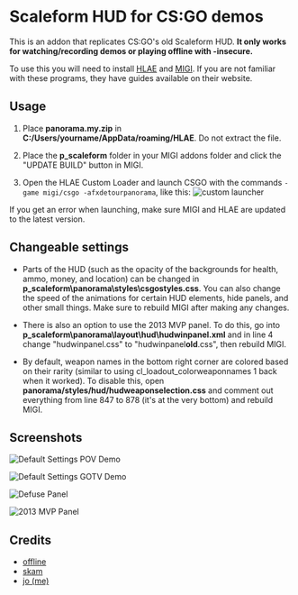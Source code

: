 
# Scaleform HUD for CS:GO demos

This is an addon that replicates CS:GO's old Scaleform HUD. **It only works for watching/recording demos or playing offline with -insecure.**

To use this you will need to install [HLAE](https://www.advancedfx.org/) and [MIGI](https://zoolsmith.github.io/MIGI3/). If you are not familiar with these programs, they have guides available on their website.

## Usage

1. Place **panorama.my.zip** in **C:/Users/yourname/AppData/roaming/HLAE**. Do not extract the file.

2. Place the **p_scaleform** folder in your MIGI addons folder and click the "UPDATE BUILD" button in MIGI.

3. Open the HLAE Custom Loader and launch CSGO with the commands `-game migi/csgo -afxdetourpanorama`, like this:
![custom launcher](https://media.discordapp.net/attachments/893330030770405437/1044823556221050921/hlaelaucnh.png "custom launcher settings")

If you get an error when launching, make sure MIGI and HLAE are updated to the latest version.

## Changeable settings

- Parts of the HUD (such as the opacity of the backgrounds for health, ammo, money, and location) can be changed in **p_scaleform\panorama\styles\csgostyles.css**. You can also change the speed of the animations for certain HUD elements, hide panels, and other small things. Make sure to rebuild MIGI after making any changes.

- There is also an option to use the 2013 MVP panel. To do this, go into **p_scaleform\panorama\layout\hud\hudwinpanel.xml** and in line 4 change "hudwinpanel.css" to "hudwinpanel**old**.css", then rebuild MIGI.

- By default, weapon names in the bottom right corner are colored based on their rarity (similar to using cl_loadout_colorweaponnames 1 back when it worked). To disable this, open **panorama/styles/hud/hudweaponselection.css** and comment out everything from line 847 to 878 (it's at the very bottom) and rebuild MIGI.

## Screenshots

![Default Settings POV Demo](https://media.discordapp.net/attachments/974395055064379402/1044818925571022848/video.00_00_02_01.Still003.png?width=1201&height=676 "POV Demo, Default Settings")

![Default Settings GOTV Demo]( https://media.discordapp.net/attachments/974395055064379402/1044812324755746916/video.00_00_01_06.Still002.png?width=1201&height=676  "GOTV Demo, Default Settings")

![Defuse Panel](https://media.discordapp.net/attachments/974395055064379402/1044809047376920607/video.00_00_00_28.Still003.png?width=1201&height=676 "Defuse Panel")

![2013 MVP Panel](https://media.discordapp.net/attachments/974395055064379402/1044809046995251230/video.00_00_02_04.Still004.png?width=1201&height=676 "2013 MVP Panel")

## Credits

- [offline](https://www.youtube.com/offlined)
- [skam](https://www.youtube.com/@skam)
- [jo (me)](https://www.youtube.com/shittyboyz)
